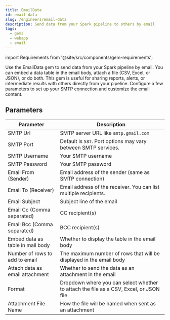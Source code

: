 ```yaml
---
title: EmailData
id: email-data
slug: /engineers/email-data
description: Send data from your Spark pipeline to others by email
tags:
  - gems
  - webapp
  - email
---
```


import Requirements from '@site/src/components/gem-requirements';

<Requirements
  python_package_name="ProphecyWebAppPython"
  python_package_version="0.1.2+"
  scala_package_name=""
  scala_package_version=""
  scala_lib=""
  python_lib=""
  uc_single=""
  uc_shared=""
  livy=""
/>

Use the EmailData gem to send data from your Spark pipeline by email. You can embed a data table in the email body, attach a file (CSV, Excel, or JSON), or do both. This gem is useful for sharing reports, alerts, or intermediate results with others directly from your pipeline. Configure a few parameters to set up your SMTP connection and customize the email content.

## Parameters

| Parameter                        | Description                                                                            |
| -------------------------------- | -------------------------------------------------------------------------------------- |
| SMTP Url                         | SMTP server URL like `smtp.gmail.com`                                                  |
| SMTP Port                        | Default is `587`. Port options may vary between SMTP services.                         |
| SMTP Username                    | Your SMTP username                                                                     |
| SMTP Password                    | Your SMTP password                                                                     |
| Email From (Sender)              | Email address of the sender (same as SMTP connection)                                  |
| Email To (Receiver)              | Email address of the receiver. You can list multiple recipients.                       |
| Email Subject                    | Subject line of the email                                                              |
| Email Cc (Comma separated)       | CC recipient(s)                                                                        |
| Email Bcc (Comma separated)      | BCC recipient(s)                                                                       |
| Embed data as table in mail body | Whether to display the table in the email body                                         |
| Number of rows to add to email   | The maximum number of rows that will be displayed in the email body                    |
| Attach data as email attachment  | Whether to send the data as an attachment in the email                                 |
| Format                           | Dropdown where you can select whether to attach the file as a CSV, Excel, or JSON file |
| Attachment File Name             | How the file will be named when sent as an attachment                                  |
